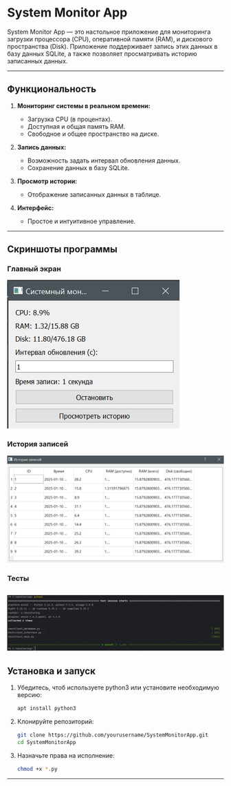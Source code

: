 # System Monitor App

System Monitor App — это настольное приложение для мониторинга загрузки процессора (CPU), оперативной памяти (RAM), и дискового пространства (Disk). Приложение поддерживает запись этих данных в базу данных SQLite, а также позволяет просматривать историю записанных данных.

---

## Функциональность

1. **Мониторинг системы в реальном времени:**
   - Загрузка CPU (в процентах).
   - Доступная и общая память RAM.
   - Свободное и общее пространство на диске.

2. **Запись данных:**
   - Возможность задать интервал обновления данных.
   - Сохранение данных в базу SQLite.

3. **Просмотр истории:**
   - Отображение записанных данных в таблице.

4. **Интерфейс:**
   - Простое и интуитивное управление.

---

## Скриншоты программы

### Главный экран
![Главный экран](./static/main_page.png)

### История записей
![История](./static/history.png)

### Тесты
![Тесты](./static/screen.png)
---

## Установка и запуск

1. Убедитесь, чтоб используете python3 или установите необходимую версию:
   ```bash
   apt install python3
2. Клонируйте репозиторий:
   ```bash
   git clone https://github.com/yourusername/SystemMonitorApp.git
   cd SystemMonitorApp
3. Назначьте права на исполнение:
   ```bash
   chmod +x *.py

---
